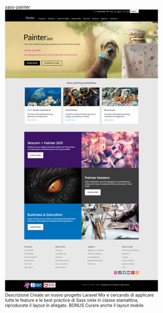 sass-painter
![Screenshot](Painter.png)
Descrizione
Create un nuovo progetto Laravel Mix e cercando di applicare tutte le feature e le best practice di Sass viste in classe stamattina, riproducete il layout in allegato.
BONUS
Curare anche il layout mobile